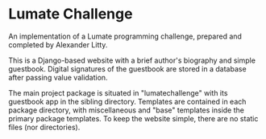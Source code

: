 Lumate Challenge
================
An implementation of a Lumate programming challenge, prepared and completed by Alexander Litty.

This is a Django-based website with a brief author's biography and simple guestbook. Digital signatures of the guestbook are stored in a database after passing value validation.

The main project package is situated in "lumatechallenge" with its guestbook app in the sibling directory. Templates are contained in each package directory, with miscellaneous and "base" templates inside the primary package templates. To keep the website simple, there are no static files (nor directories).